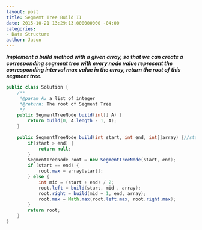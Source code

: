 ```yaml
---
layout: post
title: Segmemt Tree Build II
date: 2015-10-21 13:29:13.000000000 -04:00
categories:
- Data Structure
author: Jason
---
```

<p><strong><em>Implement a build method with a given array, so that we can create a corresponding segment tree with every node value represent the corresponding interval max value in the array, return the root of this segment tree.</em></strong></p>


``` java
public class Solution {
    /**
     *@param A: a list of integer
     *@return: The root of Segment Tree
     */
    public SegmentTreeNode build(int[] A) {
        return build(0, A.length - 1, A);
    }
    
    public SegmentTreeNode build(int start, int end, int[]array) {//start and end are indexes of the array
        if(start > end) {
            return null;
        }
        SegmentTreeNode root = new SegmentTreeNode(start, end);
        if (start == end) {
            root.max = array[start];
        } else {
            int mid = (start + end) / 2;
            root.left = build(start, mid , array);
            root.right = build(mid + 1, end, array);
            root.max = Math.max(root.left.max, root.right.max);
        }
        return root;
    }
}
```
